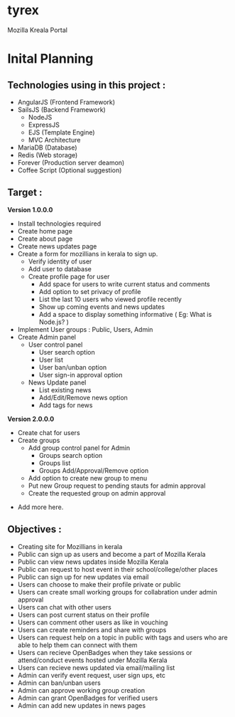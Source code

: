# tyrex
Mozilla Kreala Portal


Inital Planning
===============

## Technologies using  in this project :

- AngularJS (Frontend Framework)
- SailsJS (Backend Framework)
  - NodeJS
  - ExpressJS
  - EJS (Template Engine)
  - MVC Architecture
- MariaDB (Database)
- Redis (Web storage)
- Forever (Production server deamon)
- Coffee Script (Optional suggestion)


## Target :

**Version 1.0.0.0**

- Install technologies required
- Create home page
- Create about page
- Create news updates page
- Create a form for mozillians in kerala to sign up.
  - Verify identity of user
  - Add user to database
  - Create profile page for user
    - Add space for users to write current status and comments
    - Add option to set privacy of profile
    - List the last 10 users who viewed profile recently
    - Show up coming events and news updates
    - Add a space to display something informative ( Eg: What is Node.js? )
- Implement User groups : Public, Users, Admin
- Create Admin panel
  - User control panel
    - User search option
    - User list
    - User ban/unban option
    - User sign-in approval option
  - News Update panel
    - List existing news
    - Add/Edit/Remove news option
    - Add tags for news


**Version 2.0.0.0**

- Create chat for users
- Create groups
  - Add group control panel for Admin
    - Groups search option
    - Groups list
    - Groups Add/Approval/Remove option
  - Add option to create new group to menu
  - Put new Group request to pending stauts for admin approval
  - Create the requested group on admin approval
+ Add more here.


## Objectives :

- Creating site for Mozillians in kerala
- Public can sign up as users and become a part of Mozilla Kerala
- Public can view news updates inside Mozilla Kerala
- Public can request to host event in their school/college/other places
- Public can sign up for new updates via email
- Users can choose to make their profile private or public
- Users can create small working groups for collabration under admin approval
- Users can chat with other users
- Users can post current status on their profile
- Users can comment other users as like in vouching
- Users can create reminders and share with groups
- Users can request help on a topic in public with tags and users who are able to help them can connect with them
- Users can recieve OpenBadges when they take sessions or attend/conduct events hosted under Mozilla Kerala
- Users can recieve news updated via email/mailing list
- Admin can verify event request, user sign ups, etc
- Admin can ban/unban users
- Admin can approve working group creation
- Admin can grant OpenBadges for verified users
- Admin can add new updates in news pages
